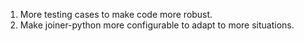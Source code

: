 1. More testing cases to make code more robust.
2. Make joiner-python more configurable to adapt to more situations.
